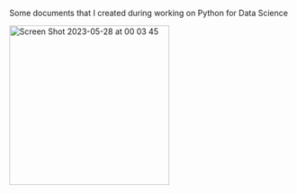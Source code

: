 Some documents that I created during working on Python for Data Science

<img width="284" alt="Screen Shot 2023-05-28 at 00 03 45" src="https://github.com/Birsenn/PythonProgrammingForDataScience/assets/97554694/099ec217-606e-4803-a771-066512e25275">
